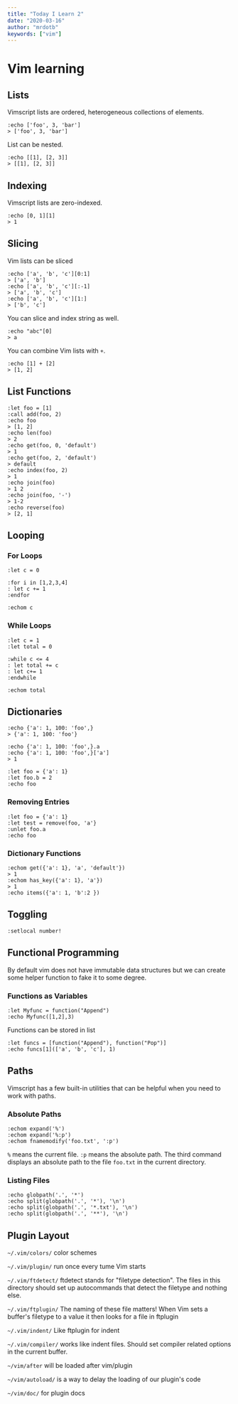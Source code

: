 ```yaml
---
title: "Today I Learn 2"
date: "2020-03-16"
author: "mrdotb"
keywords: ["vim"]
---
```


# Vim learning

## Lists

Vimscript lists are ordered, heterogeneous collections of elements.

```vim
:echo ['foo', 3, 'bar']
> ['foo', 3, 'bar']
```

List can be nested.
```vim
:echo [[1], [2, 3]]
> [[1], [2, 3]]
```

## Indexing

Vimscript lists are zero-indexed.
```vim
:echo [0, 1][1]
> 1
```

## Slicing

Vim lists can be sliced
```vim
:echo ['a', 'b', 'c'][0:1]
> ['a', 'b']
:echo ['a', 'b', 'c'][:-1]
> ['a', 'b', 'c']
:echo ['a', 'b', 'c'][1:]
> ['b', 'c']
```

You can slice and index string as well.
```vim
:echo "abc"[0]
> a
```

You can combine Vim lists with `+`.
```vim
:echo [1] + [2]
> [1, 2]
```

## List Functions

```vim
:let foo = [1]
:call add(foo, 2)
:echo foo
> [1, 2]
:echo len(foo)
> 2
:echo get(foo, 0, 'default')
> 1
:echo get(foo, 2, 'default')
> default
:echo index(foo, 2)
> 1
:echo join(foo)
> 1 2
:echo join(foo, '-')
> 1-2
:echo reverse(foo)
> [2, 1]
```

## Looping

### For Loops
```vim
:let c = 0

:for i in [1,2,3,4]
: let c += 1
:endfor

:echom c
```

### While Loops
```vim
:let c = 1
:let total = 0

:while c <= 4
: let total += c
: let c+= 1
:endwhile

:echom total
```

## Dictionaries

```vim
:echo {'a': 1, 100: 'foo',}
> {'a': 1, 100: 'foo'}

:echo {'a': 1, 100: 'foo',}.a
:echo {'a': 1, 100: 'foo',}['a']
> 1

:let foo = {'a': 1}
:let foo.b = 2
:echo foo
```

### Removing Entries
```vim
:let foo = {'a': 1}
:let test = remove(foo, 'a'}
:unlet foo.a
:echo foo
```

### Dictionary Functions
```vim
:echom get({'a': 1}, 'a', 'default'})
> 1
:echom has_key({'a': 1}, 'a'})
> 1
:echo items({'a': 1, 'b':2 })
```


## Toggling

```vim
:setlocal number!
```


## Functional Programming

By default vim does not have immutable data structures but we can create some helper function to fake it to some degree.

### Functions as Variables

```vim
:let Myfunc = function("Append")
:echo Myfunc([1,2],3)
```

Functions can be stored in list
```vim
:let funcs = [function("Append"), function("Pop")]
:echo funcs[1](['a', 'b', 'c'], 1)
```

## Paths

Vimscript has a few built-in utilities that can be helpful when you need to work with paths.

### Absolute Paths

```vim
:echom expand('%')
:echom expand('%:p')
:echom fnamemodify('foo.txt', ':p')
```

`%` means the current file.
`:p` means the absolute path.
The third command displays an absolute path to the file `foo.txt` in the current directory.


### Listing Files

```vim
:echo globpath('.', '*')
:echo split(globpath('.', '*'), '\n')
:echo split(globpath('.', '*.txt'), '\n')
:echo split(globpath('.', '**'), '\n')
```

## Plugin Layout

`~/.vim/colors/`
color schemes

`~/.vim/plugin/`
run once every tume Vim starts

`~/.vim/ftdetect/`
ftdetect stands for "filetype detection". The files in this directory should set up autocommands that detect the filetype and nothing else.

`~/.vim/ftplugin/`
The naming of these file matters! When Vim sets a buffer's filetype to a value it then looks for a file in ftplugin

`~/.vim/indent/`
Like ftplugin for indent

`~/.vim/compiler/`
works like indent files. Should set compiler related options in the current buffer.

`~/vim/after`
will be loaded after vim/plugin

`~/vim/autoload/`
is a way to delay the loading of our plugin's code

`~/vim/doc/`
for plugin docs
